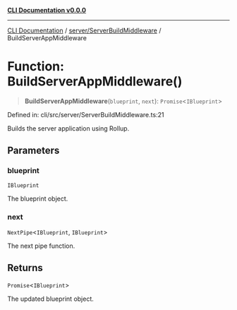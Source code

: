[**CLI Documentation v0.0.0**](../../../README.md)

***

[CLI Documentation](../../../modules.md) / [server/ServerBuildMiddleware](../README.md) / BuildServerAppMiddleware

# Function: BuildServerAppMiddleware()

> **BuildServerAppMiddleware**(`blueprint`, `next`): `Promise`\<`IBlueprint`\>

Defined in: cli/src/server/ServerBuildMiddleware.ts:21

Builds the server application using Rollup.

## Parameters

### blueprint

`IBlueprint`

The blueprint object.

### next

`NextPipe`\<`IBlueprint`, `IBlueprint`\>

The next pipe function.

## Returns

`Promise`\<`IBlueprint`\>

The updated blueprint object.
